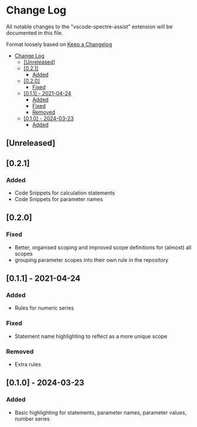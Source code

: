 # Change Log

All notable changes to the "vscode-spectre-assist" extension will be documented in this file.

Format loosely based on [Keep a Changelog](http://keepachangelog.com/)

- [Change Log](#change-log)
  - [\[Unreleased\]](#unreleased)
  - [\[0.2.1\]](#021)
    - [Added](#added)
  - [\[0.2.0\]](#020)
    - [Fixed](#fixed)
  - [\[0.1.1\] - 2021-04-24](#011---2021-04-24)
    - [Added](#added-1)
    - [Fixed](#fixed-1)
    - [Removed](#removed)
  - [\[0.1.0\] - 2024-03-23](#010---2024-03-23)
    - [Added](#added-2)

## [Unreleased]

## [0.2.1]

### Added

- Code Snippets for calculation statements
- Code Snippets for parameter names

## [0.2.0]

### Fixed

- Better, organised scoping and improved scope definitions for (almost) all scopes
- grouping parameter scopes into their own rule in the repository

## [0.1.1] - 2021-04-24

### Added

- Rules for numeric series

### Fixed

- Statement name highlighting to reflect as a more unique scope

### Removed

- Extra rules

## [0.1.0] - 2024-03-23

### Added

- Basic highlighting for statements, parameter names, parameter values, number series
